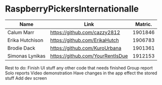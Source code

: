 # RaspberryPickersInternationalle

Name | Link | Matric. |
---- | ---- | ------- | 
Calum Marr | https://github.com/cazzy2812 | 1901846
Erika Hutchison | https://github.com/ErikaHutch | 1906783
Brodie Dack | https://github.com/KuroUrbana | 1901361
Simonas Lynikas | https://github.com/YourRentIsDue | 1912153

Rest to do: 
Finish UI stuff
any other code that needs finished
Group report
Solo reports
Video demonstration
Have changes in the app effect the stored stuff
Add dev screen
